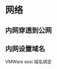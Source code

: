 

# 网络  


## 内网穿透到公网
<!-- 

frp实现内网穿透Linux-＞Linux
https://blog.csdn.net/weixin_49764009/article/details/122018688
-->



## 内网设置域名  
VMWare esxi  域名绑定


